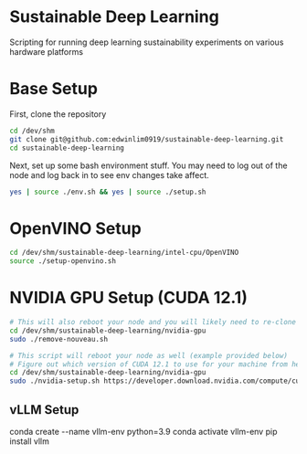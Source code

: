# Sustainable Deep Learning
Scripting for running deep learning sustainability experiments on various hardware platforms

# Base Setup
First, clone the repository
```bash
cd /dev/shm
git clone git@github.com:edwinlim0919/sustainable-deep-learning.git
cd sustainable-deep-learning
```

Next, set up some bash environment stuff.
You may need to log out of the node and log back in to see env changes take affect.
```bash
yes | source ./env.sh && yes | source ./setup.sh
```

# OpenVINO Setup
```bash
cd /dev/shm/sustainable-deep-learning/intel-cpu/OpenVINO
source ./setup-openvino.sh
```

# NVIDIA GPU Setup (CUDA 12.1)
```bash
# This will also reboot your node and you will likely need to re-clone this repo in /dev/shm
cd /dev/shm/sustainable-deep-learning/nvidia-gpu
sudo ./remove-nouveau.sh

# This script will reboot your node as well (example provided below)
# Figure out which version of CUDA 12.1 to use for your machine from here: https://developer.nvidia.com/cuda-12-1-0-download-archive
cd /dev/shm/sustainable-deep-learning/nvidia-gpu
sudo ./nvidia-setup.sh https://developer.download.nvidia.com/compute/cuda/12.1.0/local_installers/cuda_12.1.0_530.30.02_linux.run cuda_12.1.0_530.30.02_linux.run
```

## vLLM Setup
conda create --name  vllm-env python=3.9
conda activate vllm-env
pip install vllm
